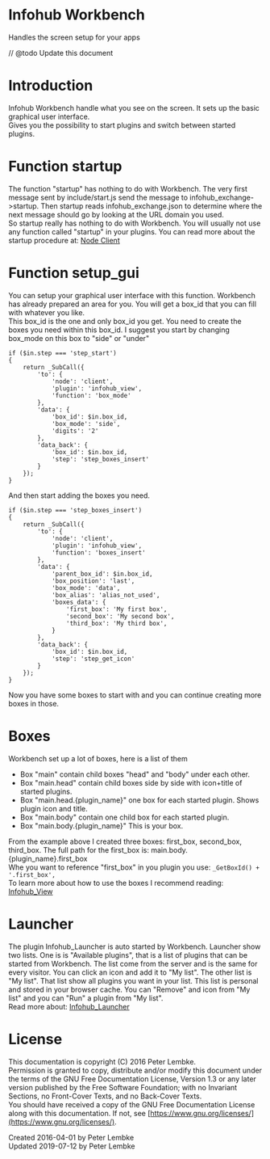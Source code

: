 # Infohub Workbench
Handles the screen setup for your apps  

// @todo Update this document 

# Introduction
Infohub Workbench handle what you see on the screen. It sets up the basic graphical user interface.  
Gives you the possibility to start plugins and switch between started plugins.  

# Function startup
The function "startup" has nothing to do with Workbench. The very first message sent by include/start.js send the message to infohub_exchange->startup.
Then startup reads infohub_exchange.json to determine where the next message should go by looking at the URL domain you used.  
So startup really has nothing to do with Workbench. You will usually not use any function called "startup" in your plugins.
You can read more about the startup procedure at: [Node Client](main,node_client)  

# Function setup_gui
You can setup your graphical user interface with this function. Workbench has already prepared an area for you. You will get a box_id that you can fill with whatever you like.  
This box_id is the one and only box_id you get. You need to create the boxes you need within this box_id. I suggest you start by changing box_mode on this box to "side" or "under"  

```
if ($in.step === 'step_start')
{
    return _SubCall({
        'to': {
            'node': 'client',
            'plugin': 'infohub_view',
            'function': 'box_mode'
        },
        'data': {
            'box_id': $in.box_id,
            'box_mode': 'side',
            'digits': '2'
        },
        'data_back': {
            'box_id': $in.box_id,
            'step': 'step_boxes_insert'
        }
    });
}
```

And then start adding the boxes you need.  

```
if ($in.step === 'step_boxes_insert')
{
    return _SubCall({
        'to': {
            'node': 'client',
            'plugin': 'infohub_view',
            'function': 'boxes_insert'
        },
        'data': {
            'parent_box_id': $in.box_id,
            'box_position': 'last',
            'box_mode': 'data',
            'box_alias': 'alias_not_used',
            'boxes_data': {
                'first_box': 'My first box',
                'second_box': 'My second box',
                'third_box': 'My third box',
            }
        },
        'data_back': {
            'box_id': $in.box_id,
            'step': 'step_get_icon'
        }
    });
}
```

Now you have some boxes to start with and you can continue creating more boxes in those.  

# Boxes
Workbench set up a lot of boxes, here is a list of them  

- Box "main" contain child boxes "head" and "body" under each other.
- Box "main.head" contain child boxes side by side with icon+title of started plugins.
- Box "main.head.{plugin_name}" one box for each started plugin. Shows plugin icon and title.
- Box "main.body" contain one child box for each started plugin.
- Box "main.body.{plugin_name}" This is your box.

From the example above I created three boxes: first_box, second_box, third_box. The full path for the first_box is: main.body.{plugin_name}.first_box  
Whe you want to reference "first_box" in you plugin you use: `_GetBoxId() + '.first_box',`  
To learn more about how to use the boxes I recommend reading: [Infohub_View](plugin,infohub_view)  

# Launcher
The plugin Infohub_Launcher is auto started by Workbench. Launcher show two lists. One is is "Available plugins", that is a list of plugins that can be started from Workbench. The list come from the server and is the same for every visitor.
You can click an icon and add it to "My list".
The other list is "My list". That list show all plugins you want in your list. This list is personal and stored in your browser cache.
You can "Remove" and icon from "My list" and you can "Run" a plugin from "My list".  
Read more about: [Infohub_Launcher](plugin,infohub_launcher)  

# License
This documentation is copyright (C) 2016 Peter Lembke.  
Permission is granted to copy, distribute and/or modify this document under the terms of the GNU Free Documentation License, Version 1.3 or any later version published by the Free Software Foundation; with no Invariant Sections, no Front-Cover Texts, and no Back-Cover Texts.  
You should have received a copy of the GNU Free Documentation License along with this documentation. If not, see [https://www.gnu.org/licenses/](https://www.gnu.org/licenses/).  

Created 2016-04-01 by Peter Lembke  
Updated 2019-07-12 by Peter Lembke  
